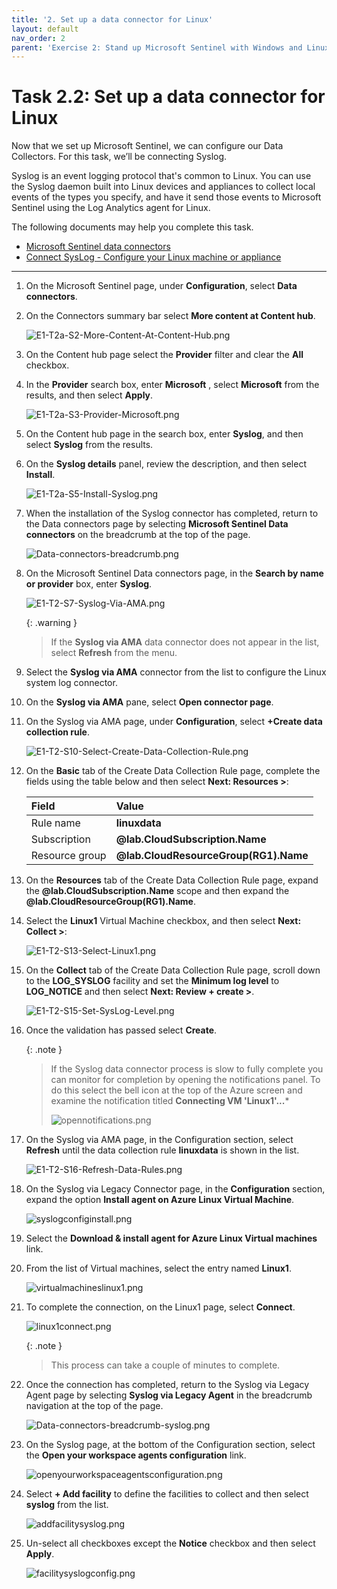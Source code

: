 ```yaml
---
title: '2. Set up a data connector for Linux'
layout: default
nav_order: 2
parent: 'Exercise 2: Stand up Microsoft Sentinel with Windows and Linux data connectors'
---
```


# Task 2.2: Set up a data connector for Linux

Now that we set up Microsoft Sentinel, we can configure our Data Collectors. For this task, we’ll be connecting Syslog. 

Syslog is an event logging protocol that's common to Linux. You can use the Syslog daemon built into Linux devices and appliances to collect local events of the types you specify, and have it send those events to Microsoft Sentinel using the Log Analytics agent for Linux.

The following documents may help you complete this task.

- [Microsoft Sentinel data connectors](https://learn.microsoft.com/azure/sentinel/connect-data-sources)  
- [Connect SysLog - Configure your Linux machine or appliance](https://learn.microsoft.com/en-us/azure/sentinel/connect-syslog#configure-your-linux-machine-or-appliance)

---

1. On the Microsoft Sentinel page, under **Configuration**, select **Data connectors**.

1. On the Connectors summary bar select **More content at Content hub**.

    ![E1-T2a-S2-More-Content-At-Content-Hub.png](../media/E1-T2a-S2-More-Content-At-Content-Hub.png)

1. On the Content hub page select the **Provider** filter and clear the **All** checkbox.  

1. In the **Provider** search box, enter **Microsoft** , select **Microsoft** from the results, and then select **Apply**.

    ![E1-T2a-S3-Provider-Microsoft.png](../media/E1-T2a-S3-Provider-Microsoft.png)

1. On the Content hub page in the search box, enter **Syslog**, and then select **Syslog** from the results.

1. On the **Syslog details** panel, review the description, and then select **Install**.

    ![E1-T2a-S5-Install-Syslog.png](../media/E1-T2a-S5-Install-Syslog.png)

1. When the installation of the Syslog connector has completed, return to the Data connectors page by selecting **Microsoft Sentinel Data connectors** on the breadcrumb at the top of the page.

    ![Data-connectors-breadcrumb.png](../media/Data-connectors-breadcrumb.png)

1. On the Microsoft Sentinel Data connectors page, in the **Search by name or provider** box, enter **Syslog**. 

    ![E1-T2-S7-Syslog-Via-AMA.png](../media/E1-T2-S7-Syslog-Via-AMA.png)

     {: .warning } 
     > If the **Syslog via AMA** data connector does not appear in the list, select **Refresh** from the menu.

1. Select the **Syslog via AMA** connector from the list to configure the Linux system log connector. 

1. On the **Syslog via AMA** pane, select **Open connector page**.

1. On the Syslog via AMA page, under **Configuration**, select **+Create data collection rule**.

    ![E1-T2-S10-Select-Create-Data-Collection-Rule.png](../media/E1-T2-S10-Select-Create-Data-Collection-Rule.png)

1. On the **Basic** tab of the Create Data Collection Rule page, complete the fields using the table below and then select **Next: Resources >**:

    | Field | Value |
    |:-----|:-----|
    | Rule name | **linuxdata** |
    | Subscription | **@lab.CloudSubscription.Name** |
    | Resource group | **@lab.CloudResourceGroup(RG1).Name** |

1. On the **Resources** tab of the Create Data Collection Rule page, expand the **@lab.CloudSubscription.Name** scope and then expand the **@lab.CloudResourceGroup(RG1).Name**.

1. Select the **Linux1** Virtual Machine checkbox, and then select **Next: Collect >**:

    ![E1-T2-S13-Select-Linux1.png](../media/E1-T2-S13-Select-Linux1.png)

1. On the **Collect** tab of the Create Data Collection Rule page, scroll down to the **LOG_SYSLOG** facility and set the **Minimum log level** to **LOG_NOTICE** and then select **Next: Review + create >**.

    ![E1-T2-S15-Set-SysLog-Level.png](../media/E1-T2-S15-Set-SysLog-Level.png)

1. Once the validation has passed select **Create**.

    {: .note }
    > If the Syslog data connector process is slow to fully complete you can monitor for completion by opening the notifications panel.  To do this select the bell icon at the top of the Azure screen and examine the notification titled **Connecting VM 'Linux1'...***
    >
    >![opennotifications.png](../media/opennotifications.png)

1. On the Syslog via AMA page, in the Configuration section, select **Refresh** until the data collection rule **linuxdata** is shown in the list.

    ![E1-T2-S16-Refresh-Data-Rules.png](../media/E1-T2-S16-Refresh-Data-Rules.png)
    
1. On the Syslog via Legacy Connector page, in the **Configuration** section, expand the option **Install agent on Azure Linux Virtual Machine**.

    ![syslogconfiginstall.png](../media/syslogconfiginstall.png)

1. Select the **Download & install agent for Azure Linux Virtual machines** link.

1. From the list of Virtual machines, select the entry named **Linux1**.

    ![virtualmachineslinux1.png](../media/virtualmachineslinux1.png)

1. To complete the connection, on the Linux1 page, select **Connect**.

    ![linux1connect.png](../media/linux1connect.png)

    {: .note }
    > This process can take a couple of minutes to complete.

1. Once the connection has completed, return to the Syslog via Legacy Agent page by selecting **Syslog via Legacy Agent** in the breadcrumb navigation at the top of the page.

    ![Data-connectors-breadcrumb-syslog.png](../media/Data-connectors-breadcrumb-syslog.png)

1. On the Syslog page, at the bottom of the Configuration section, select the **Open your workspace agents configuration** link.

    ![openyourworkspaceagentsconfiguration.png](../media/openyourworkspaceagentsconfiguration.png)

1. Select **+ Add facility** to define the facilities to collect and then select **syslog** from the list.

    ![addfacilitysyslog.png](../media/addfacilitysyslog.png)

1. Un-select all checkboxes except the **Notice** checkbox and then select **Apply**.

    ![facilitysyslogconfig.png](../media/facilitysyslogconfig.png)
